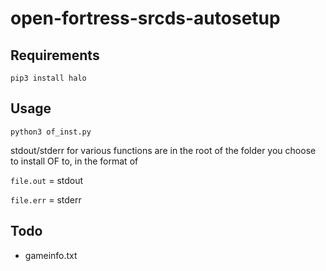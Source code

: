 # open-fortress-srcds-autosetup

## Requirements
`pip3 install halo`

## Usage
`python3 of_inst.py`


stdout/stderr for various functions are in the root of the folder you choose to install OF to, in the format of

`file.out` = stdout

`file.err` = stderr


## Todo
- gameinfo.txt
